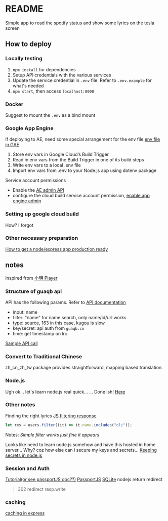 # README

Simple app to read the spotify status and show some lyrics on the tesla screen

## How to deploy

### Locally testing

1. `npm install` for dependencies
2. Setup API credentials with the various services
3. Update the service credential in `.env` file. Refer to `.env.example` for what's needed
4. `npm start`, then access `localhost:8000`

### Docker

Suggest to mount the `.env` as a bind mount

### Google App Engine

If deploying to AE, need some special arrangement for the env file [env file in GAE](https://medium.com/@brian.young.pro/how-to-add-environmental-variables-to-google-app-engine-node-js-using-cloud-build-5ce31ee63d7)

1. Store env vars in Google Cloud’s Build Trigger
2. Read in env vars from the Build Trigger in one of its build steps
3. Write env vars to a local .env file
4. Import env vars from .env to your Node.js app using dotenv package

Service account permissions

- Enable the [AE admin API](https://console.developers.google.com/apis/library/appengine.googleapis.com?project=swot-tesla-lyrics)
- configure the cloud build service account permission, [enable app engine admin](https://cloud.google.com/cloud-build/docs/deploying-builds/deploy-appengine)

### Setting up google cloud build

How? I forgot

### Other necessary preparation

[How to get a node/express app production ready](https://developer.mozilla.org/en-US/docs/Learn/Server-side/Express_Nodejs/deployment)

## notes

Inspired from [小明 Player](http://music.guaqb.cn/2/)

### Structure of guaqb api

API has the following params. Refer to [API documentation](http://wiki.guaqb.cn/web/#/2?page_id=35)

- input: name
- filter: "name" for name search, only name/id/url works
- type: source, 163 in this case, kugou is slow
- key/secret: api auth from `guaqb.cn`
- time: get timestamp on lrc

[Sample API call](http://api.guaqb.cn/v1/music/?input=暧昧&filter=name&type=163&key={{GUAQB_KEY}}&secret={{GUAQB_SECRET}}&time=yes)

### Convert to Traditional Chinese

zh_cn_zh_tw package provides straightforward, mapping based translation.

### Node.js

Ugh ok... let's learn node.js real quick... ... Done ish!
[Here](https://www.w3schools.com/nodejs/nodejs_modules.asp)

### Other notes

Finding the right lyrics
[JS filtering response](https://www.freecodecamp.org/news/15-useful-javascript-examples-of-map-reduce-and-filter-74cbbb5e0a1f/)

```javascript
let res = users.filter((it) => it.name.includes("oli"));
```

Notes: _Simple filter works just fine it appears_

Looks like need to learn node.js somehow and have this hosted in home server...
Why? coz how else can i secure my keys and secrets...
[Keeping secrets in node.js](https://medium.com/codait/environment-variables-or-keeping-your-secrets-secret-in-a-node-js-app-99019dfff716)

### Session and Auth

[Tutorial(or see passportJS doc??)](https://blog.usejournal.com/sessionless-authentication-withe-jwts-with-node-express-passport-js-69b059e4b22c#:~:text=The%20difference%20between%20the%20two,encoded%20in%20the%20JWT%20payload.)
[PassportJS](http://www.passportjs.org/docs/downloads/html/)
[SQLite](https://healeycodes.com/javascript/webdev/beginners/tutorial/2019/06/03/saving-data-in-javascript-without-a-database.html)
nodejs return redirect

> 302 redirect
> resp.write

### caching

[caching in express](https://blog.bitsrc.io/server-side-caching-in-expressjs-24038daec102)
